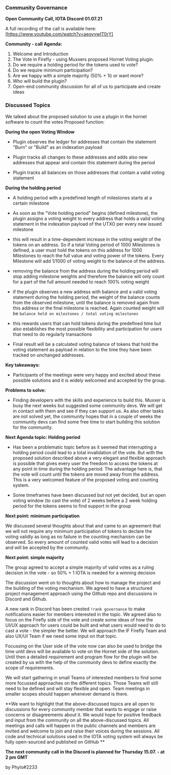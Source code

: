 <!-- COMMUNITY-GOVERNANCE -->
### **Community Governance**


**Open Community Call, IOTA Discord 01.07.21**

A full recording of the call is available here: [https://www.youtube.com/watch?v=aeovywIT0rY]


<!-- COMMUNITY - CALL AGENDA -->
**Community - call Agenda:**

1. Welcome and Introduction
2. The Vote in Firefly - using Muxxers proposed Hornet Voting plugin.
3. Do we require a holding period for the tokens used to vote?
4. Do we require minimum participation?
5. Are we happy with a simple majority (50% + 1i) or want more?
6. Who will build the plugin?
7. Open-end community discussion for all of us to participate and create ideas


<!-- DISCUSSED TOPICS -->
### **Discussed Topics**
 
 
We talked about the proposed solution to use a plugin in the hornet software to count the votes 
Proposed function:


**During the open Voting Window**

- Plugin observes the ledger for addresses that contain the statement "Burn" or "Build" as an indexation payload

- Plugin tracks all changes to these addresses and adds also new addresses that appear and  contain this statement during the period

- Plugin tracks all balances on those addresses that contain a valid voting statement



**During the holding period**

- A holding period with a predefined length of milestones starts at a certain milestone

- As soon as the "Vote holding period" begins (defined milestone), the plugin assigns a voting weight to every address that holds a valid voting statement in the indexation payload of the UTXO per every new issued milestone 

- this will result in a time-dependent increase in the voting weight of the tokens on an address. So if a total Voting period of 1000 Milestones is defined, a user must hold the tokens on this address for 1000 Milestones to reach the full value and voting power of the tokens. Every Milestone will add 1/1000 of voting weight to the balance of the address.

- removing the balance from the address during the holding period will stop adding milestone weights and therefore the balance will only count for a part of the full amount needed to reach 100% voting weight

- if the plugin observes a new address with balance and a valid voting statement during the holding period, the weight of the balance counts from the observed milestone, until the balance is removed again from this address or the final milestone is reached. Again counted weight will be `balance held on milestones / total voting milestones`

- this rewards users that can hold tokens during the predefined time but also establishes the most possible flexibility and participation for users that need to do regularly transactions

- Final result will be a calculated voting balance of tokens that hold the voting statement as payload in relation to the time they have been tracked on unchanged addresses.

**Key takeaways:** 

- Participants of the meetings were very happy and excited about these possible solutions and it is widely welcomed and accepted by the group.

**Problems to solve:** 

- Finding developers with the skills and experience to build this. Muxxer is busy the next weeks but suggested some community devs. We will get in contact with them and see if they can support us. As also other tasks are not solved yet, the community hopes that in a couple of weeks the community devs can find some free time to start building this solution for the community.


**Next Agenda topic: Holding period**

- Has been a problematic topic before as it seemed that interrupting a holding period could lead to a total invalidation of the vote. But with the proposed solution described above a very elegant and flexible approach is possible that gives every user the freedom to access the tokens at any point in time during the holding period. The advantage here is, that the vote will count until the tokens are moved away from the address. This is a very welcomed feature of the proposed voting and counting system. 

- Some timeframes have been discussed but not yet decided, but an open voting window (to cast the vote) of 2 weeks before a 2 week holding period for the tokens seems to find
support in the group


**Next point: minimum participation**

We discussed several thoughts about that and came to an agreement that we will not require any minimum participation of tokens to declare the voting validly as long as no failure in the counting mechanism can be observed. So every amount of counted valid votes will lead to a decision and will be accepted by the community.


**Next point: simple majority**

The group agreed to accept a simple majority of valid votes as a ruling decision in the vote - so 50% + 1 IOTA is needed for a winning decision


The discussion went on to thoughts about how to manage the project and the building of the voting mechanism. We agreed to have a structured project management approach using the Github repo and discussions in Discord and Github. 

A new rank in Discord has been crested  `!rank governance` to make notifications easier for members interested in the topic. We agreed also to focus on the Firefly side of the vote and create some ideas of how the UI/UX approach for users could be built and what users would need to do to cast a vote - the simpler the better. We will approach the IF Firefly Team and also UX/UI Team if we need some input on that topic. 

Focussing on the User side of the vote now can also be used to bridge the time until devs will be available to vote on the Hornet side of the solution. Until then a detailed requirement and program flow for the plugin will be created by us with the help of the community devs to define exactly the scope of requirements.

We will start gathering in small Teams of interested members to find some more focussed approaches on the different topics. Those Teams will still need to be defined and will stay flexible and open. Team meetings in smaller scopes should happen whenever demand is there.


**We want to highlight that the above-discussed topics are all open to discussions for every community member that wants to engage or raise concerns or disagreements about it. We would hope for positive feedback and input from the community on all the above-discussed topics. All meetings and calls will happen in the public channels and members are invited and welcome to join and raise their voices during the sessions. All code and technical solutions used in the IOTA voting system will always be fully open-sourced and published on GitHub **


**The next community call in the Discord is planned for Thursday 15.07. - at 2 pm GMT**

by Phylo#2233
